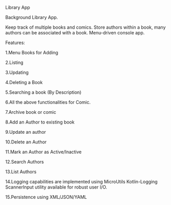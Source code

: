 Library App

Background Library App.

Keep track of multiple books and comics. Store authors within a book, many authors can be associated with a book.
Menu-driven console app.

Features:

1.Menu Books for Adding

2.Listing

3.Updating

4.Deleting a Book

5.Searching a book (By Description)

6.All the above functionalities for Comic.

7.Archive book or comic

8.Add an Author to existing book

9.Update an author

10.Delete an Author

11.Mark an Author as Active/Inactive

12.Search Authors

13.List Authors

14.Logging capabilities are implemented using MicroUtils Kotlin-Logging
ScannerInput utility available for robust user I/O.

15.Persistence using XML/JSON/YAML